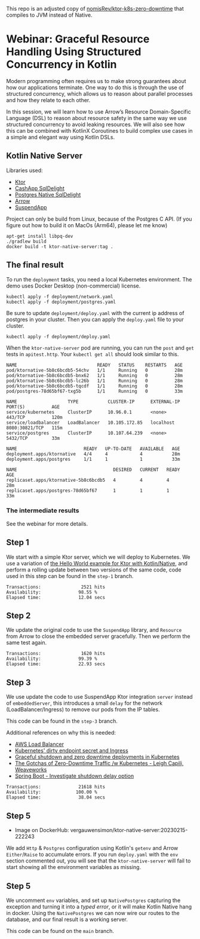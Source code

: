 This repo is an adjusted copy of [nomisRev/ktor-k8s-zero-downtime](https://github.com/nomisRev/ktor-k8s-zero-downtime) that compiles to JVM instead of Native.

# Webinar: Graceful Resource Handling Using Structured Concurrency in Kotlin

Modern programming often requires us to make strong guarantees about how our applications terminate. One way to do this is through the use of structured concurrency, which allows us to reason about parallel processes and how they relate to each other.

In this session, we will learn how to use Arrow’s Resource Domain-Specific Language (DSL) to reason about resource safety in the same way we use structured concurrency to avoid leaking resources. We will also see how this can be combined with KotlinX Coroutines to build complex use cases in a simple and elegant way using Kotlin DSLs.

## Kotlin Native Server

Libraries used:
 - [Ktor](https://ktor.io)
 - [CashApp SqlDelight](https://github.com/cashapp/sqldelight)
 - [Postgres Native SqlDelight](https://github.com/hfhbd/postgres-native-sqldelight)
 - [Arrow](https://arrow-kt.io)
 - [SuspendApp](https://github.com/arrow-kt/suspendapp)

Project can only be build from Linux, because of the Postgres C API. (If you figure out how to build it on MacOs (Arm64), please let me know)

```text
apt-get install libpq-dev
./gradlew build
docker build -t ktor-native-server:tag .
```

## The final result

To run the `deployment` tasks, you need a local Kubernetes environment. The demo uses Docker Desktop (non-commercial) license.

```text
kubectl apply -f deployment/network.yaml
kubectl apply -f deployment/postgres.yaml
```

Be sure to update `deployment/deploy.yaml` with the current ip address of postgres in your cluster.
Then you can apply the `deploy.yaml` file to your cluster.

```text
kubectl apply -f deployment/deploy.yaml
```

When the `ktor-native-server` pod are running, you can run the `post` and `get` tests in `apitest.http`.
Your `kubectl get all` should look similar to this.

```text
NAME                              READY   STATUS    RESTARTS   AGE
pod/ktornative-5b8c6bcdb5-54chv   1/1     Running   0          28m
pod/ktornative-5b8c6bcdb5-bnx62   1/1     Running   0          28m
pod/ktornative-5b8c6bcdb5-lc26b   1/1     Running   0          28m
pod/ktornative-5b8c6bcdb5-tqcdf   1/1     Running   0          28m
pod/postgres-78d65bf67-txg5b      1/1     Running   0          33m

NAME                   TYPE           CLUSTER-IP      EXTERNAL-IP   PORT(S)          AGE
service/kubernetes     ClusterIP      10.96.0.1       <none>        443/TCP          120m
service/loadbalancer   LoadBalancer   10.105.172.85   localhost     8080:30821/TCP   115m
service/postgres       ClusterIP      10.107.64.239   <none>        5432/TCP         33m

NAME                         READY   UP-TO-DATE   AVAILABLE   AGE
deployment.apps/ktornative   4/4     4            4           28m
deployment.apps/postgres     1/1     1            1           33m

NAME                                    DESIRED   CURRENT   READY   AGE
replicaset.apps/ktornative-5b8c6bcdb5   4         4         4       28m
replicaset.apps/postgres-78d65bf67      1         1         1       33m
```

### The intermediate results

See the webinar for more details.

## Step 1

We start with a simple Ktor server, which we will deploy to Kubernetes.
We use a variation of [the Hello World example for Ktor with Kotlin/Native](https://github.com/ktorio/ktor-documentation/tree/2.2.3/codeSnippets/snippets/embedded-server-native ), and perform a rolling update between two versions of the same code, code used in this step can be found in the `step-1` branch.

```text
Transactions:		        2521 hits
Availability:		       98.55 %
Elapsed time:		       12.04 secs
```

## Step 2
We update the original code to use the `SuspendApp` library, and `Resource` from Arrow to close the embedded server gracefully.
Then we perform the same test again.

```text
Transactions:		        1620 hits
Availability:		       99.39 %
Elapsed time:		       22.93 secs
```

## Step 3
We use update the code to use SuspendApp Ktor integration `server` instead of `embeddedServer`,
this introduces a small `delay` for the network (LoadBalancer/Ingress) to remove our pods from the IP tables.

This code can be found in the `step-3` branch.

Additional references on why this is needed:
 - [AWS Load Balancer](https://github.com/kubernetes-sigs/aws-load-balancer-controller/issues/1719#issuecomment-1122271908)
 - [Kubernetes' dirty endpoint secret and Ingress](https://philpearl.github.io/post/k8s_ingress/)
 - [Graceful shutdown and zero downtime deployments in Kubernetes](https://learnk8s.io/graceful-shutdown)
 - [The Gotchas of Zero-Downtime Traffic /w Kubernetes - Leigh Capili, Weaveworks](https://www.youtube.com/watch?v=0o5C12kzEDI)
 - [Spring Boot - Investigate shutdown delay option](https://github.com/spring-projects/spring-boot/issues/20995)

```text
Transactions:		       21618 hits
Availability:		      100.00 %
Elapsed time:		       38.04 secs
```

## Step 5

- Image on DockerHub: vergauwensimon/ktor-native-server:20230215-222243

We add `Http` & `Postgres` configuration using Kotlin's `getenv` and Arrow `Either`/`Raise` to accumulate errors.
If you run `deploy.yaml` with the `env` section commented out,
you will see that the `ktor-native-server` will fail to start showing all the environment variables as missing.

## Step 5

We uncomment `env` variables, and set up `NativePostgres` capturing the exception and turning it into a _typed error_, or it will make Kotlin Native hang in docker.
Using the `NativePostgres` we can now wire our routes to the database, and our final result is a working server.

This code can be found on the `main` branch.
